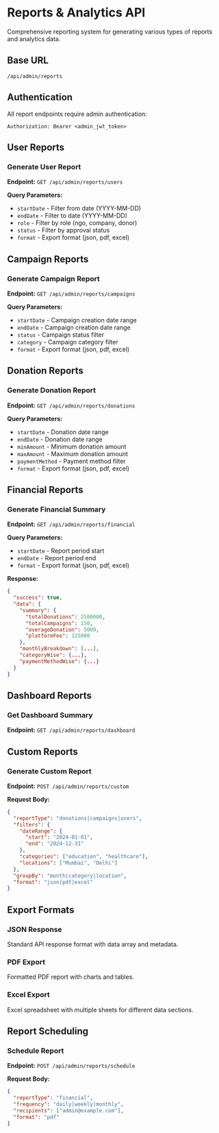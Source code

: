 
# Reports & Analytics API

Comprehensive reporting system for generating various types of reports and analytics data.

## Base URL
```
/api/admin/reports
```

## Authentication
All report endpoints require admin authentication:
```http
Authorization: Bearer <admin_jwt_token>
```

## User Reports

### Generate User Report
**Endpoint:** `GET /api/admin/reports/users`

**Query Parameters:**
- `startDate` - Filter from date (YYYY-MM-DD)
- `endDate` - Filter to date (YYYY-MM-DD)
- `role` - Filter by role (ngo, company, donor)
- `status` - Filter by approval status
- `format` - Export format (json, pdf, excel)

## Campaign Reports

### Generate Campaign Report
**Endpoint:** `GET /api/admin/reports/campaigns`

**Query Parameters:**
- `startDate` - Campaign creation date range
- `endDate` - Campaign creation date range
- `status` - Campaign status filter
- `category` - Campaign category filter
- `format` - Export format (json, pdf, excel)

## Donation Reports

### Generate Donation Report
**Endpoint:** `GET /api/admin/reports/donations`

**Query Parameters:**
- `startDate` - Donation date range
- `endDate` - Donation date range
- `minAmount` - Minimum donation amount
- `maxAmount` - Maximum donation amount
- `paymentMethod` - Payment method filter
- `format` - Export format (json, pdf, excel)

## Financial Reports

### Generate Financial Summary
**Endpoint:** `GET /api/admin/reports/financial`

**Query Parameters:**
- `startDate` - Report period start
- `endDate` - Report period end
- `format` - Export format (json, pdf, excel)

**Response:**
```json
{
  "success": true,
  "data": {
    "summary": {
      "totalDonations": 2500000,
      "totalCampaigns": 150,
      "averageDonation": 5000,
      "platformFee": 125000
    },
    "monthlyBreakdown": [...],
    "categoryWise": {...},
    "paymentMethodWise": {...}
  }
}
```

## Dashboard Reports

### Get Dashboard Summary
**Endpoint:** `GET /api/admin/reports/dashboard`

## Custom Reports

### Generate Custom Report
**Endpoint:** `POST /api/admin/reports/custom`

**Request Body:**
```json
{
  "reportType": "donations|campaigns|users",
  "filters": {
    "dateRange": {
      "start": "2024-01-01",
      "end": "2024-12-31"
    },
    "categories": ["education", "healthcare"],
    "locations": ["Mumbai", "Delhi"]
  },
  "groupBy": "month|category|location",
  "format": "json|pdf|excel"
}
```

## Export Formats

### JSON Response
Standard API response format with data array and metadata.

### PDF Export
Formatted PDF report with charts and tables.

### Excel Export
Excel spreadsheet with multiple sheets for different data sections.

## Report Scheduling

### Schedule Report
**Endpoint:** `POST /api/admin/reports/schedule`

**Request Body:**
```json
{
  "reportType": "financial",
  "frequency": "daily|weekly|monthly",
  "recipients": ["admin@example.com"],
  "format": "pdf"
}
```
